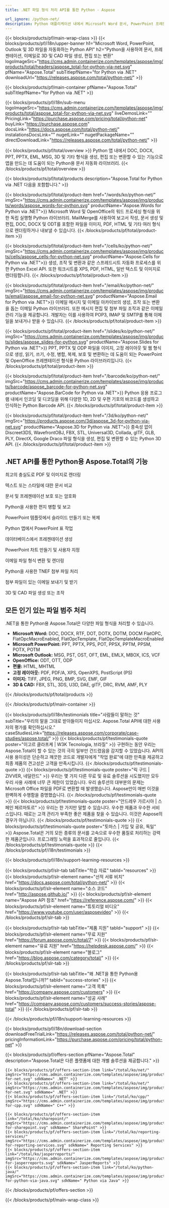 ```yaml
---
title: .NET 파일 형식 처리 API를 통한 Python - Aspose 

url_ignore: /python-net/ 
description: Python 애플리케이션 내에서 Microsoft Word 문서, PowerPoint 프레젠테이션 및 Outlook 이메일 형식을 위한 Python API.
---
```


{{< blocks/products/pf/main-wrap-class >}}
{{< blocks/products/pf/i18n/upper-banner h1="Microsoft Word, PowerPoint, Outlook 및 3D 파일을 자동화하는 Python API" h2="Python을 사용하여 문서, 프레젠테이션, 이메일로 3D 및 CAD 파일 생성, 편집 또는 변환" logoImageSrc="https://cms.admin.containerize.com/templates/aspose/img/products/total/headers/aspose_total-for-python-via-net.svg" pfName="Aspose.Total" subTitlepfName="for Python via .NET" downloadUrl="https://releases.aspose.com/total/python-net/" >}}

{{< blocks/products/pf/main-container pfName="Aspose.Total" subTitlepfName="for Python via .NET" >}}

{{< blocks/products/pf/i18n/sub-menu logoImageSrc="https://cms.admin.containerize.com/templates/aspose/img/products/total/aspose_total-for-python-via-net.svg" liveDemosLink="" PricingLink="https://purchase.aspose.com/pricing/total/python-net" buyLink="https://purchase.aspose.com" docsLink="https://docs.aspose.com/total/python-net/" instalationsDocsLink="" nugetLink="" nugetPackageName="" directDownloadLink="https://releases.aspose.com/total/python-net/" >}}

{{< blocks/products/pf/total/overview >}}
Python 앱 내에서 DOC, DOCX, PPT, PPTX, EML, MSG, 3D 및 기타 형식을 생성, 편집 또는 변환할 수 있는 기능으로 앱을 만드는 데 도움이 되는 Python용 문서 자동화 라이브러리.
{{< /blocks/products/pf/total/overview >}}

{{< blocks/products/pf/total/products description="Aspose.Total for Python via .NET 다음을 포함합니다." >}}

{{< blocks/products/pf/total/product-item href="/words/ko/python-net/" imgSrc="https://cms.admin.containerize.com/templates/aspose/img/products/words/aspose_words-for-python.svg" productName="Aspose.Words for Python via .NET">}}
Microsoft Word 및 OpenOffice의 워드 프로세싱 형식을 위한 독립 실행형 Python 라이브러리. MailMerge를 사용하여 보고서 작성, 문서 생성 및 편집, DOC, DOCX 및 ODT를 포함한 파일을 이미지, PDF, HTML 및 기타 여러 형식으로 렌더링하거나 내보낼 수 있습니다.
{{< /blocks/products/pf/total/product-item >}}

{{< blocks/products/pf/total/product-item href="/cells/ko/python-net/" imgSrc="https://cms.admin.containerize.com/templates/aspose/img/products/cells/aspose_cells-for-python-net.svg" productName="Aspose.Cells for Python via .NET">}}
생성, 조작 및 변환과 같은 스프레드시트 자동화 프로세스를 위한 Python Excel API. 또한 워크시트를 XPS, PDF, HTML, 일반 텍스트 및 이미지로 렌더링합니다. 
{{< /blocks/products/pf/total/product-item >}}

{{< blocks/products/pf/total/product-item href="/email/ko/python-net/" imgSrc="https://cms.admin.containerize.com/templates/aspose/img/products/email/aspose_email-for-python-net.svg" productName="Aspose.Email for Python via .NET">}}
이메일 메시지 및 이메일 아카이브의 생성, 조작 또는 변환을 돕는 이메일 Python 라이브러리. 또한 메시지 편집 및 첨부 파일 조작과 같은 이메일 관리 기능을 제공합니다. 개발자는 이를 사용하여 POP3, IMAP 및 SMTP를 통해 이메일을 보내거나 받을 수 있습니다.
{{< /blocks/products/pf/total/product-item >}}

{{< blocks/products/pf/total/product-item href="/slides/ko/python-net/" imgSrc="https://cms.admin.containerize.com/templates/aspose/img/products/slides/aspose_slides-for-python.svg" productName="Aspose.Slides for Python via .NET">}}
PPT, PPTX 및 ODP 파일을 이미지, 고정 레이아웃 및 웹 형식으로 생성, 읽기, 쓰기, 수정, 병합, 복제, 보호 및 변환하는 데 도움이 되는 PowerPoint 및 OpenOffice 프레젠테이션 형식용 Python 라이브러리입니다.
{{< /blocks/products/pf/total/product-item >}}

{{< blocks/products/pf/total/product-item href="/barcode/ko/python-net/" imgSrc="https://cms.admin.containerize.com/templates/aspose/img/products/barcode/aspose_barcode-for-python-net.svg" productName="Aspose.BarCode for Python via .NET">}}
Python 응용 프로그램 내에서 인코딩 및 디코딩을 위해 다양한 1D, 2D 및 우편 기호의 바코드를 생성하고 인식하는 Python Barcode API.
{{< /blocks/products/pf/total/product-item >}}

{{< blocks/products/pf/total/product-item href="/3d/ko/python-net/" imgSrc="https://products.aspose.com/3d/aspose_3d-for-python-via-net.svg" productName="Aspose.3D for Python via .NET">}}
종속성 없이 Discreet3DS, WavefrontOBJ, FBX, STL, Universal3D, Collada, glTF, GLB, PLY, DirectX, Google Draco 파일 형식을 생성, 편집 및 변환할 수 있는 Python 3D API.
{{< /blocks/products/pf/total/product-item >}}

<!--<p></p>-->
<h2 class="pr-ft">
 <a class="anchor" id="features" name="features">
 </a>
 .NET API를 통한 Python용 Aspose.Total의 기능
</h2>
<div class="col-lg-4">
 <em class="fa fa-recycle ico-blue fa-2x col-lg-2">
 </em>
 <p class="col-lg-10">
  최고의 충실도로 PDF 및 이미지로 렌더링
 </p>
</div>
<div class="col-lg-4">
 <em class="fa fa-columns ico-blue fa-2x col-lg-2">
 </em>
 <p class="col-lg-10">
  텍스트 또는 스타일에 대한 문서 비교
 </p>
</div>
<div class="col-lg-4">
 <em class="fa fa-shield ico-blue fa-2x col-lg-2">
 </em>
 <p class="col-lg-10">
  문서 및 프레젠테이션 보호 또는 암호화
 </p>
</div>
<div class="col-lg-4">
 <em class="fa fa-envelope-square ico-blue fa-2x col-lg-2">
 </em>
 <p class="col-lg-10">
  Python을 사용한 편지 병합 및 보고
 </p>
</div>

<div class="col-lg-4">
 <em class="fa fa-copy ico-blue fa-2x col-lg-2">
 </em>
 <p class="col-lg-10">
  PowerPoint 템플릿에서 슬라이드 만들기 또는 복제
 </p>
</div>
<div class="col-lg-4">
 <em class="fa fa-signal ico-blue fa-2x col-lg-2">
 </em>
 <p class="col-lg-10">
  Python 앱에서 PowerPoint 표 작업
 </p>
</div>
<div class="col-lg-4">
 <em class="fa fa-text-width ico-blue fa-2x col-lg-2">
 </em>
 <p class="col-lg-10">
  데이터베이스에서 프레젠테이션 생성
 </p>
</div>
<div class="col-lg-4">
 <em class="fa fa-font ico-blue fa-2x col-lg-2">
 </em>
 <p class="col-lg-10">
  PowerPoint 차트 만들기 및 사용자 지정
 </p>
</div>

<div class="col-lg-4">
 <em class="fa fa-chain ico-blue fa-2x col-lg-2">
 </em>
 <p class="col-lg-10">
  이메일 파일 형식 변환 및 렌더링
 </p>
</div>
<div class="col-lg-4">
 <em class="fa fa-lock ico-blue fa-2x col-lg-2">
 </em>
 <p class="col-lg-10">
  Python을 사용한 TNEF 첨부 파일 처리
 </p>
</div>
<div class="col-lg-4">
 <em class="fa fa-paperclip ico-blue fa-2x col-lg-2">
 </em>
 <p class="col-lg-10">
  첨부 파일이 있는 이메일 보내기 및 받기
 </p>
</div>
<div class="col-lg-4">
 <em class="fa fa-database ico-blue fa-2x col-lg-2">
 </em>
 <p class="col-lg-10">
  3D 및 CAD 파일 생성 또는 조작
 </p>
</div>

<div class="col-lg-12">
 <h2 class="h2title">
  모든 인기 있는 파일 범주 처리
 </h2>
 <p>
  .NET을 통한 Python용 Aspose.Total은 다양한 파일 형식을 처리할 수 있습니다. 
 </p>
 <ul class="unstyled">
  
  <li>
   <b>Microsoft Word:</b> DOC, DOCX, RTF, DOT, DOTX, DOTM, DOCM FlatOPC, FlatOpcMacroEnabled, FlatOpcTemplate, FlatOpcTemplateMacroEnabled
  </li>
  <li>
   <b>Microsoft PowerPoint:</b> PPT, PPTX, PPS, POT, PPSX, PPTM, PPSM, POTX, POTM
  </li>  
  <li>
   <b>Microsoft Outlook:</b> MSG, PST, OST, OFT, EML, EMLX, MBOX, ICS, VCF
  </li>
  <li>
   <b>OpenOffice:</b> ODT, OTT, ODP
  </li>
  <li>
   <b>편물:</b> HTML, MHTML
  </li>
  <li>
   <b>고정 레이아웃:</b> PDF, PDF/A, XPS, OpenXPS, PostScript (PS)
  </li>
  <li>
   <b>이미지:</b> TIFF, JPEG, PNG, BMP, SVG, EMF, GIF
  </li>
  <li>
   <b>3D & CAD:</b> FBX, STL, 3DS, U3D, DAE, glTF, DRC, RVM, AMF, PLY
  </li>
 </ul>
</div>
<!--Feature-section Start-->
<!--Feature-section End-->

{{< /blocks/products/pf/total/products >}}

{{< /blocks/products/pf/main-container >}}

{{< blocks/products/pf/i18n/testimonials title="사람들이 말하는 것" subTitle="우리의 말을 그대로 받아들이지 마십시오. Aspose.Total API에 대한 사용자의 평가를 확인하십시오." caseStudiesLink="https://releases.aspose.com/corporate/case-studies/aspose.total/" >}}
{{< blocks/products/pf/testimonials-quote poster="이고르 클라프케 | W3K Tecnologia, 브라질" >}}
구현하는 동안 우리는 Aspose.Total이 할 수 있는 것의 극히 일부만 건드렸음을 감지할 수 있었습니다. API의 사용 용이성은 단순하고 깨끗한 코드로 개발자에게 "작업 완료"에 대한 만족을 제공하고 최종 제품의 견고성은 고객을 만족시킵니다.
{{< /blocks/products/pf/testimonials-quote >}}
{{< blocks/products/pf/testimonials-quote poster="릭 구드 | ZIVVER, 네덜란드" >}}
우리는 몇 가지 다른 무료 및 유료 솔루션을 시도했지만 모두 우리 사용 사례에 너무 큰 제한이 있었습니다. 우리 솔루션의 대부분의 문제는 Microsoft Office 파일을 PDF로 변환할 때 발생했습니다. Aspose만이 매번 이것을 완벽하게 수행함을 증명했습니다.
{{< /blocks/products/pf/testimonials-quote >}}
{{< blocks/products/pf/testimonials-quote poster="안드레우 가르시아 | 스페인 페르마토르" >}}
우리는 한 가지만 말할 수 있습니다. 우수한 제품과 우수한 서비스입니다. 때로는 고객 관리가 부족한 좋은 제품을 찾을 수 있습니다. 이것은 Aspose의 경우가 아닙니다.
{{< /blocks/products/pf/testimonials-quote >}}
{{< blocks/products/pf/testimonials-quote poster="토마스 | 가입 및 공유, 독일" >}}
Aspose.Total은 거의 모든 종류의 문서를 고속으로 우수한 품질로 처리하는 강력한 제품군입니다. 프로그래밍 노력을 효과적으로 줄입니다.
{{< /blocks/products/pf/testimonials-quote >}}
{{< /blocks/products/pf/i18n/testimonials >}}

{{< blocks/products/pf/i18n/support-learning-resources >}}

{{< blocks/products/pf/slr-tab tabTitle="학습 자료" tabId="resources" >}}
{{< blocks/products/pf/slr-element name="선적 서류 비치" href="https://docs.aspose.com/total/python-net/" >}} 
{{< blocks/products/pf/slr-element name="소스 코드" href="http://aspose.github.io/" >}} 
{{< blocks/products/pf/slr-element name="Aspose API 참조" href="https://reference.aspose.com/" >}} 
{{< blocks/products/pf/slr-element name="튜토리얼 비디오" href="https://www.youtube.com/user/asposevideo" >}} 
{{< /blocks/products/pf/slr-tab >}}

{{< blocks/products/pf/slr-tab tabTitle="제품 지원" tabId="support" >}}
{{< blocks/products/pf/slr-element name="무료 지원" href="https://forum.aspose.com/c/total/7" >}} 
{{< blocks/products/pf/slr-element name="유료 지원" href="https://helpdesk.aspose.com/" >}} 
{{< blocks/products/pf/slr-element name="블로그" href="https://blog.aspose.com/category/total/" >}} 
{{< /blocks/products/pf/slr-tab >}}

{{< blocks/products/pf/slr-tab tabTitle="왜 .NET을 통한 Python용 Aspose.Total입니까?" tabId="success-stories" >}}
{{< blocks/products/pf/slr-element name="고객 목록" href="https://company.aspose.com/customers" >}} 
{{< blocks/products/pf/slr-element name="성공 사례" href="https://company.aspose.com/customers/success-stories/aspose-total" >}} 
{{< /blocks/products/pf/slr-tab >}}

{{< /blocks/products/pf/i18n/support-learning-resources >}}

{{< blocks/products/pf/i18n/download-section downloadFreeTrialLink="https://releases.aspose.com/total/python-net/" pricingInformationLink="https://purchase.aspose.com/pricing/total/python-net" >}}

{{< blocks/products/pf/offers-section pfName="Aspose.Total" description="Aspose.Total은 다른 플랫폼에 대한 개별 솔루션을 제공합니다." >}}

    {{< blocks/products/pf/offers-section-item link="/total/ko/net/" imgSrc="https://cms.admin.containerize.com/templates/aspose/img/products/total/aspose_total-for-net.svg" sdkName=" .NET" >}}
    {{< blocks/products/pf/offers-section-item link="/total/ko/net/" imgSrc="https://cms.admin.containerize.com/templates/aspose/img/products/total/aspose_total-for-net.svg" sdkName=" .NET" >}}
    {{< blocks/products/pf/offers-section-item link="/total/ko/cpp/" imgSrc="https://cms.admin.containerize.com/templates/aspose/img/products/total/aspose_total-for-cpp.svg" sdkName=" C++" >}}
    
    {{< blocks/products/pf/offers-section-item link="/total/ko/sharepoint/" imgSrc="https://cms.admin.containerize.com/templates/aspose/img/products/total/aspose_total-for-sharepoint.svg" sdkName=" SharePoint" >}}
    {{< blocks/products/pf/offers-section-item link="/total/ko/reporting-services/" imgSrc="https://cms.admin.containerize.com/templates/aspose/img/products/total/aspose_total-for-reporting-services.svg" sdkName=" Reporting Services" >}}
    {{< blocks/products/pf/offers-section-item link="/total/ko/jasperreports/" imgSrc="https://cms.admin.containerize.com/templates/aspose/img/products/total/aspose_total-for-jasperreports.svg" sdkName=" JasperReports" >}}
    {{< blocks/products/pf/offers-section-item link="/total/ko/python-java/" imgSrc="https://cms.admin.containerize.com/templates/aspose/img/products/total/aspose_total-for-python-via-java.svg" sdkName=" Python via Java" >}}
{{< /blocks/products/pf/offers-section >}}

{{< /blocks/products/pf/main-wrap-class >}}